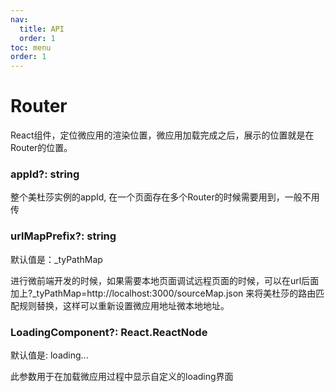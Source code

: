 ```yaml
---
nav:
  title: API
  order: 1
toc: menu
order: 1
---
```


# Router

React组件，定位微应用的渲染位置，微应用加载完成之后，展示的位置就是在Router的位置。 

### appId?: string

整个美杜莎实例的appId, 在一个页面存在多个Router的时候需要用到，一般不用传

### urlMapPrefix?: string

默认值是：_tyPathMap

进行微前端开发的时候，如果需要本地页面调试远程页面的时候，可以在url后面加上?_tyPathMap=http://localhost:3000/sourceMap.json 来将美杜莎的路由匹配规则替换，这样可以重新设置微应用地址微本地地址。

### LoadingComponent?: React.ReactNode

默认值是: loading...

此参数用于在加载微应用过程中显示自定义的loading界面
